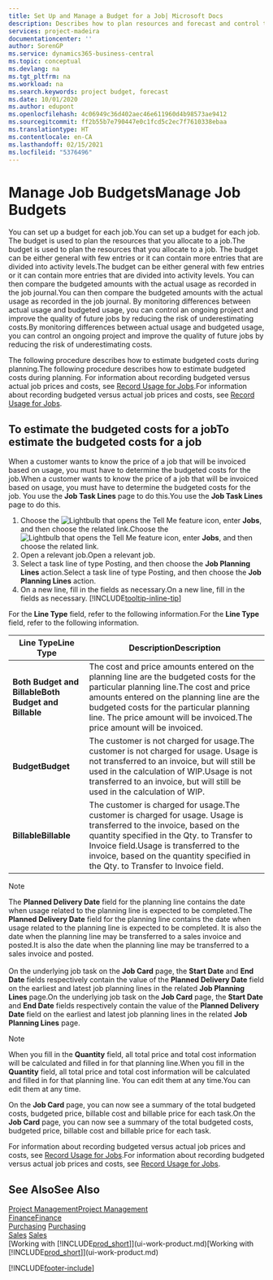 ```yaml
---
title: Set Up and Manage a Budget for a Job| Microsoft Docs
description: Describes how to plan resources and forecast and control the costs of a project by setting up a budget for each job.
services: project-madeira
documentationcenter: ''
author: SorenGP
ms.service: dynamics365-business-central
ms.topic: conceptual
ms.devlang: na
ms.tgt_pltfrm: na
ms.workload: na
ms.search.keywords: project budget, forecast
ms.date: 10/01/2020
ms.author: edupont
ms.openlocfilehash: 4c06949c36d402aec46e611960d4b98573ae9412
ms.sourcegitcommit: ff2b55b7e790447e0c1fcd5c2ec7f7610338ebaa
ms.translationtype: HT
ms.contentlocale: en-CA
ms.lasthandoff: 02/15/2021
ms.locfileid: "5376496"
---
```

# <a name="manage-job-budgets"></a><span data-ttu-id="66e55-103">Manage Job Budgets</span><span class="sxs-lookup"><span data-stu-id="66e55-103">Manage Job Budgets</span></span>
<span data-ttu-id="66e55-104">You can set up a budget for each job.</span><span class="sxs-lookup"><span data-stu-id="66e55-104">You can set up a budget for each job.</span></span> <span data-ttu-id="66e55-105">The budget is used to plan the resources that you allocate to a job.</span><span class="sxs-lookup"><span data-stu-id="66e55-105">The budget is used to plan the resources that you allocate to a job.</span></span> <span data-ttu-id="66e55-106">The budget can be either general with few entries or it can contain more entries that are divided into activity levels.</span><span class="sxs-lookup"><span data-stu-id="66e55-106">The budget can be either general with few entries or it can contain more entries that are divided into activity levels.</span></span> <span data-ttu-id="66e55-107">You can then compare the budgeted amounts with the actual usage as recorded in the job journal.</span><span class="sxs-lookup"><span data-stu-id="66e55-107">You can then compare the budgeted amounts with the actual usage as recorded in the job journal.</span></span> <span data-ttu-id="66e55-108">By monitoring differences between actual usage and budgeted usage, you can control an ongoing project and improve the quality of future jobs by reducing the risk of underestimating costs.</span><span class="sxs-lookup"><span data-stu-id="66e55-108">By monitoring differences between actual usage and budgeted usage, you can control an ongoing project and improve the quality of future jobs by reducing the risk of underestimating costs.</span></span>

<span data-ttu-id="66e55-109">The following procedure describes how to estimate budgeted costs during planning.</span><span class="sxs-lookup"><span data-stu-id="66e55-109">The following procedure describes how to estimate budgeted costs during planning.</span></span> <span data-ttu-id="66e55-110">For information about recording budgeted versus actual job prices and costs, see [Record Usage for Jobs](projects-how-record-job-usage.md).</span><span class="sxs-lookup"><span data-stu-id="66e55-110">For information about recording budgeted versus actual job prices and costs, see [Record Usage for Jobs](projects-how-record-job-usage.md).</span></span>  

## <a name="to-estimate-the-budgeted-costs-for-a-job"></a><a name="JobBudgetCosts"></a> <span data-ttu-id="66e55-111">To estimate the budgeted costs for a job</span><span class="sxs-lookup"><span data-stu-id="66e55-111">To estimate the budgeted costs for a job</span></span>
<span data-ttu-id="66e55-112">When a customer wants to know the price of a job that will be invoiced based on usage, you must have to determine the budgeted costs for the job.</span><span class="sxs-lookup"><span data-stu-id="66e55-112">When a customer wants to know the price of a job that will be invoiced based on usage, you must have to determine the budgeted costs for the job.</span></span> <span data-ttu-id="66e55-113">You use the **Job Task Lines** page to do this.</span><span class="sxs-lookup"><span data-stu-id="66e55-113">You use the **Job Task Lines** page to do this.</span></span>

1. <span data-ttu-id="66e55-114">Choose the ![Lightbulb that opens the Tell Me feature](media/ui-search/search_small.png "Tell me what you want to do") icon, enter **Jobs**, and then choose the related link.</span><span class="sxs-lookup"><span data-stu-id="66e55-114">Choose the ![Lightbulb that opens the Tell Me feature](media/ui-search/search_small.png "Tell me what you want to do") icon, enter **Jobs**, and then choose the related link.</span></span>  
2. <span data-ttu-id="66e55-115">Open a relevant job.</span><span class="sxs-lookup"><span data-stu-id="66e55-115">Open a relevant job.</span></span>
3. <span data-ttu-id="66e55-116">Select a task line of type Posting, and then choose the **Job Planning Lines** action.</span><span class="sxs-lookup"><span data-stu-id="66e55-116">Select a task line of type Posting, and then choose the **Job Planning Lines** action.</span></span>
4. <span data-ttu-id="66e55-117">On a new line, fill in the fields as necessary.</span><span class="sxs-lookup"><span data-stu-id="66e55-117">On a new line, fill in the fields as necessary.</span></span> [!INCLUDE[tooltip-inline-tip](includes/tooltip-inline-tip_md.md)]   

<span data-ttu-id="66e55-118">For the **Line Type** field, refer to the following information.</span><span class="sxs-lookup"><span data-stu-id="66e55-118">For the **Line Type** field, refer to the following information.</span></span>  

| <span data-ttu-id="66e55-119">Line Type</span><span class="sxs-lookup"><span data-stu-id="66e55-119">Line Type</span></span> | <span data-ttu-id="66e55-120">Description</span><span class="sxs-lookup"><span data-stu-id="66e55-120">Description</span></span> |
| --- | --- |
| <span data-ttu-id="66e55-121">**Both Budget and Billable**</span><span class="sxs-lookup"><span data-stu-id="66e55-121">**Both Budget and Billable**</span></span> |<span data-ttu-id="66e55-122">The cost and price amounts entered on the planning line are the budgeted costs for the particular planning line.</span><span class="sxs-lookup"><span data-stu-id="66e55-122">The cost and price amounts entered on the planning line are the budgeted costs for the particular planning line.</span></span> <span data-ttu-id="66e55-123">The price amount will be invoiced.</span><span class="sxs-lookup"><span data-stu-id="66e55-123">The price amount will be invoiced.</span></span> |
| <span data-ttu-id="66e55-124">**Budget**</span><span class="sxs-lookup"><span data-stu-id="66e55-124">**Budget**</span></span> |<span data-ttu-id="66e55-125">The customer is not charged for usage.</span><span class="sxs-lookup"><span data-stu-id="66e55-125">The customer is not charged for usage.</span></span> <span data-ttu-id="66e55-126">Usage is not transferred to an invoice, but will still be used in the calculation of WIP.</span><span class="sxs-lookup"><span data-stu-id="66e55-126">Usage is not transferred to an invoice, but will still be used in the calculation of WIP.</span></span> |
| <span data-ttu-id="66e55-127">**Billable**</span><span class="sxs-lookup"><span data-stu-id="66e55-127">**Billable**</span></span> |<span data-ttu-id="66e55-128">The customer is charged for usage.</span><span class="sxs-lookup"><span data-stu-id="66e55-128">The customer is charged for usage.</span></span> <span data-ttu-id="66e55-129">Usage is transferred to the invoice, based on the quantity specified in the Qty. to Transfer to Invoice field.</span><span class="sxs-lookup"><span data-stu-id="66e55-129">Usage is transferred to the invoice, based on the quantity specified in the Qty. to Transfer to Invoice field.</span></span> |

> [!NOTE]  
> <span data-ttu-id="66e55-130">The **Planned Delivery Date** field for the planning line contains the date when usage related to the planning line is expected to be completed.</span><span class="sxs-lookup"><span data-stu-id="66e55-130">The **Planned Delivery Date** field for the planning line contains the date when usage related to the planning line is expected to be completed.</span></span> <span data-ttu-id="66e55-131">It is also the date when the planning line may be transferred to a sales invoice and posted.</span><span class="sxs-lookup"><span data-stu-id="66e55-131">It is also the date when the planning line may be transferred to a sales invoice and posted.</span></span> <br /><br /> <span data-ttu-id="66e55-132">On the underlying job task on the **Job Card** page, the **Start Date** and **End Date** fields respectively contain the value of the **Planned Delivery Date** field on the earliest and latest job planning lines in the related **Job Planning Lines** page.</span><span class="sxs-lookup"><span data-stu-id="66e55-132">On the underlying job task on the **Job Card** page, the **Start Date** and **End Date** fields respectively contain the value of the **Planned Delivery Date** field on the earliest and latest job planning lines in the related **Job Planning Lines** page.</span></span>

> [!NOTE]  
>   <span data-ttu-id="66e55-133">When you fill in the **Quantity** field, all total price and total cost information will be calculated and filled in for that planning line.</span><span class="sxs-lookup"><span data-stu-id="66e55-133">When you fill in the **Quantity** field, all total price and total cost information will be calculated and filled in for that planning line.</span></span> <span data-ttu-id="66e55-134">You can edit them at any time.</span><span class="sxs-lookup"><span data-stu-id="66e55-134">You can edit them at any time.</span></span>

<span data-ttu-id="66e55-135">On the **Job Card** page, you can now see a summary of the total budgeted costs, budgeted price, billable cost and billable price for each task.</span><span class="sxs-lookup"><span data-stu-id="66e55-135">On the **Job Card** page, you can now see a summary of the total budgeted costs, budgeted price, billable cost and billable price for each task.</span></span>

<span data-ttu-id="66e55-136">For information about recording budgeted versus actual job prices and costs, see [Record Usage for Jobs](projects-how-record-job-usage.md).</span><span class="sxs-lookup"><span data-stu-id="66e55-136">For information about recording budgeted versus actual job prices and costs, see [Record Usage for Jobs](projects-how-record-job-usage.md).</span></span>

## <a name="see-also"></a><span data-ttu-id="66e55-137">See Also</span><span class="sxs-lookup"><span data-stu-id="66e55-137">See Also</span></span>
[<span data-ttu-id="66e55-138">Project Management</span><span class="sxs-lookup"><span data-stu-id="66e55-138">Project Management</span></span>](projects-manage-projects.md)  
[<span data-ttu-id="66e55-139">Finance</span><span class="sxs-lookup"><span data-stu-id="66e55-139">Finance</span></span>](finance.md)  
<span data-ttu-id="66e55-140">[Purchasing](purchasing-manage-purchasing.md)       </span><span class="sxs-lookup"><span data-stu-id="66e55-140">[Purchasing](purchasing-manage-purchasing.md)       </span></span>  
<span data-ttu-id="66e55-141">[Sales](sales-manage-sales.md)    </span><span class="sxs-lookup"><span data-stu-id="66e55-141">[Sales](sales-manage-sales.md)    </span></span>  
<span data-ttu-id="66e55-142">[Working with [!INCLUDE[prod_short](includes/prod_short.md)]](ui-work-product.md)</span><span class="sxs-lookup"><span data-stu-id="66e55-142">[Working with [!INCLUDE[prod_short](includes/prod_short.md)]](ui-work-product.md)</span></span>  


[!INCLUDE[footer-include](includes/footer-banner.md)]